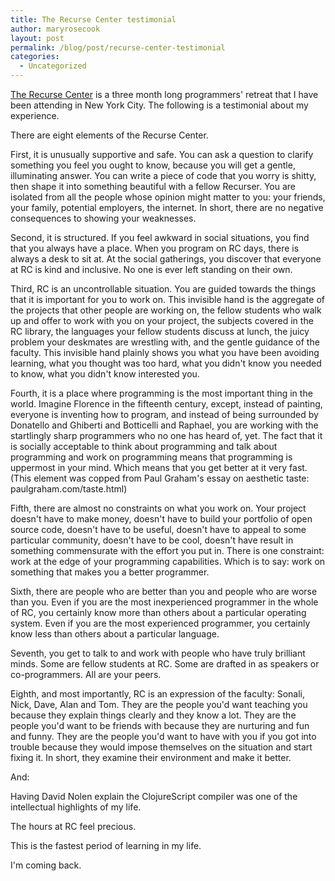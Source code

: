 ```yaml
---
title: The Recurse Center testimonial
author: maryrosecook
layout: post
permalink: /blog/post/recurse-center-testimonial
categories:
  - Uncategorized
---
```

[The Recurse Center][1] is a three month long programmers' retreat that I have been attending in New York City. The following is a testimonial about my experience.

There are eight elements of the Recurse Center.

First, it is unusually supportive and safe. You can ask a question to clarify something you feel you ought to know, because you will get a gentle, illuminating answer. You can write a piece of code that you worry is shitty, then shape it into something beautiful with a fellow Recurser. You are isolated from all the people whose opinion might matter to you: your friends, your family, potential employers, the internet. In short, there are no negative consequences to showing your weaknesses.

Second, it is structured. If you feel awkward in social situations, you find that you always have a place. When you program on RC days, there is always a desk to sit at. At the social gatherings, you discover that everyone at RC is kind and inclusive. No one is ever left standing on their own.

Third, RC is an uncontrollable situation. You are guided towards the things that it is important for you to work on. This invisible hand is the aggregate of the projects that other people are working on, the fellow students who walk up and offer to work with you on your project, the subjects covered in the RC library, the languages your fellow students discuss at lunch, the juicy problem your deskmates are wrestling with, and the gentle guidance of the faculty. This invisible hand plainly shows you what you have been avoiding learning, what you thought was too hard, what you didn't know you needed to know, what you didn't know interested you.

Fourth, it is a place where programming is the most important thing in the world. Imagine Florence in the fifteenth century, except, instead of painting, everyone is inventing how to program, and instead of being surrounded by Donatello and Ghiberti and Botticelli and Raphael, you are working with the startlingly sharp programmers who no one has heard of, yet. The fact that it is socially acceptable to think about programming and talk about programming and work on programming means that programming is uppermost in your mind. Which means that you get better at it very fast. (This element was copped from Paul Graham's essay on aesthetic taste: paulgraham.com/taste.html)

Fifth, there are almost no constraints on what you work on. Your project doesn't have to make money, doesn't have to build your portfolio of open source code, doesn't have to be useful, doesn't have to appeal to some particular community, doesn't have to be cool, doesn't have result in something commensurate with the effort you put in. There is one constraint: work at the edge of your programming capabilities. Which is to say: work on something that makes you a better programmer.

Sixth, there are people who are better than you and people who are worse than you. Even if you are the most inexperienced programmer in the whole of RC, you certainly know more than others about a particular operating system. Even if you are the most experienced programmer, you certainly know less than others about a particular language.

Seventh, you get to talk to and work with people who have truly brilliant minds. Some are fellow students at RC. Some are drafted in as speakers or co-programmers. All are your peers.

Eighth, and most importantly, RC is an expression of the faculty: Sonali, Nick, Dave, Alan and Tom. They are the people you'd want teaching you because they explain things clearly and they know a lot. They are the people you'd want to be friends with because they are nurturing and fun and funny. They are the people you'd want to have with you if you got into trouble because they would impose themselves on the situation and start fixing it. In short, they examine their environment and make it better.

And:

Having David Nolen explain the ClojureScript compiler was one of the intellectual highlights of my life.

The hours at RC feel precious.

This is the fastest period of learning in my life.

I'm coming back.

 [1]: http://recurse.com

